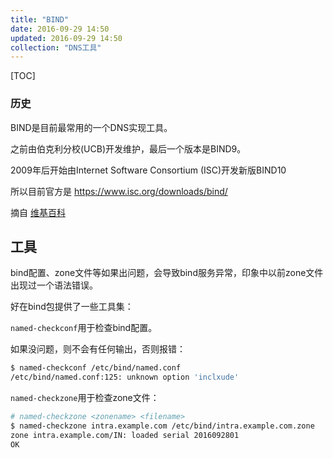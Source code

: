 ```yaml
---
title: "BIND"
date: 2016-09-29 14:50
updated: 2016-09-29 14:50
collection: "DNS工具"
---
```


[TOC]

### 历史

BIND是目前最常用的一个DNS实现工具。

之前由伯克利分校(UCB)开发维护，最后一个版本是BIND9。

2009年后开始由Internet Software Consortium (ISC)开发新版BIND10

所以目前官方是 <https://www.isc.org/downloads/bind/>

摘自 [维基百科](https://en.wikipedia.org/wiki/BIND)


## 工具

bind配置、zone文件等如果出问题，会导致bind服务异常，印象中以前zone文件出现过一个语法错误。

好在bind包提供了一些工具集：

`named-checkconf`用于检查bind配置。

如果没问题，则不会有任何输出，否则报错：

```bash
$ named-checkconf /etc/bind/named.conf
/etc/bind/named.conf:125: unknown option 'inclxude'
```

`named-checkzone`用于检查zone文件：

```bash
# named-checkzone <zonename> <filename>
$ named-checkzone intra.example.com /etc/bind/intra.example.com.zone
zone intra.example.com/IN: loaded serial 2016092801
OK
```
